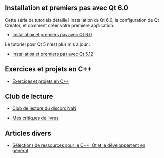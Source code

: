 
## Installation et premiers pas avec Qt 6.0

Cette série de tutoriels détaille l'installation de Qt 6.0, la configuration de Qt Creator, et comment créer votre première application.

- [Installation et premiers pas avec Qt 6.0](qt6/installation/README.md)

Le tutoriel pour Qt 5 n'est plus mis à jour : 

- [Installation et premiers pas avec Qt 5.12](qt5/README.md)

## Exercices et projets en C++

- [Exercices et projets en C++](exercices/README.md)

## Club de lecture

- [Club de lecture du discord NaN](club-lecture/)

- [Mes critiques de livres](critiques.md)

## Articles divers

- [Sélections de ressources pour le C++, Qt et le développement en général](articles/ressources.md)

